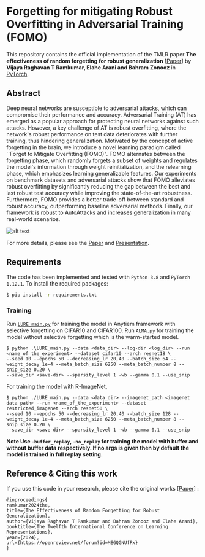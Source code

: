 # Forgetting for mitigating Robust Overfitting in Adversarial Training (FOMO)

This repository contains the official implementation of the TMLR paper **The effectiveness of random forgetting for robust generalization** [[Paper](https://openreview.net/forum?id=MEGQGNUfPx)] by **Vijaya Raghavan T Ramkumar, Elahe Arani and Bahram Zonooz** in [PyTorch](https://pytorch.org/). 

## Abstract
Deep neural networks are susceptible to adversarial attacks, which can compromise their performance and accuracy. Adversarial Training (AT) has emerged as a popular approach for protecting neural networks against such attacks. However, a key challenge of AT is robust overfitting, where the network's robust performance on test data deteriorates with further training, thus hindering generalization. Motivated by the concept of active forgetting in the brain, we introduce a novel learning paradigm called ``Forget to Mitigate Overfitting (FOMO)". FOMO alternates between the forgetting phase, which randomly forgets a subset of weights and regulates the model's information through weight reinitialization, and the relearning phase, which emphasizes learning generalizable features. Our experiments on benchmark datasets and adversarial attacks show that FOMO alleviates robust overfitting by significantly reducing the gap between the best and last robust test accuracy while improving the state-of-the-art robustness. Furthermore, FOMO provides a better trade-off between standard and robust accuracy, outperforming baseline adversarial methods. Finally, our framework is robust to AutoAttacks and increases generalization in many real-world scenarios.

![alt text](https://github.com/NeurAI-Lab/FOMO/blob/main/method_FOMO.png) 

For more details, please see the [Paper](https://openreview.net/forum?id=MEGQGNUfPx) and [Presentation](https://www.youtube.com/@neurai4080).

## Requirements

The code has been implemented and tested with `Python 3.8` and `PyTorch 1.12.1`.  To install the required packages: 
```bash
$ pip install -r requirements.txt
```


### Training 

Run [`LURE_main.py`](./LURE_main.py) for training the model in Anytiem framework with selective forgetting on CIFAR10 and CIFAR100. Run `ALMA.py` for training the model without selective forgetting which is the warm-started model. 

```
$ python .\LURE_main.py --data <data_dir> --log-dir <log_dir> --run <name_of_the_experiment> --dataset cifar10 --arch resnet18 \
--seed 10 --epochs 50 --decreasing_lr 20,40 --batch_size 64 --weight_decay 1e-4 --meta_batch_size 6250 --meta_batch_number 8 --snip_size 0.20 \
--save_dir <save-dir> --sparsity_level 1 -wb --gamma 0.1 --use_snip
```
For training the model with R-ImageNet, 

```
$ python ./LURE_main.py --data <data_dir> --imagenet_path <imagenet data path> --run <name_of_the_experiment> --dataset restricted_imagenet --arch resnet50 \
--seed 10 --epochs 50 --decreasing_lr 20,40 --batch_size 128 --weight_decay 1e-4 --meta_batch_size 6250 --meta_batch_number 8 --snip_size 0.20 \
--save_dir <save-dir> --sparsity_level 1 -wb --gamma 0.1 --use_snip

```
**Note Use `-buffer_replay`, `-no_replay` for training the model with buffer and without buffer data respectively. If no args is given then by default the model is trained in full replay setting.**




## Reference & Citing this work

If you use this code in your research, please cite the original works [[Paper](https://openreview.net/forum?id=MEGQGNUfPx)] :

```
@inproceedings{
ramkumar2024the,
title={The Effectiveness of Random Forgetting for Robust Generalization},
author={Vijaya Raghavan T Ramkumar and Bahram Zonooz and Elahe Arani},
booktitle={The Twelfth International Conference on Learning Representations},
year={2024},
url={https://openreview.net/forum?id=MEGQGNUfPx}
}

```

